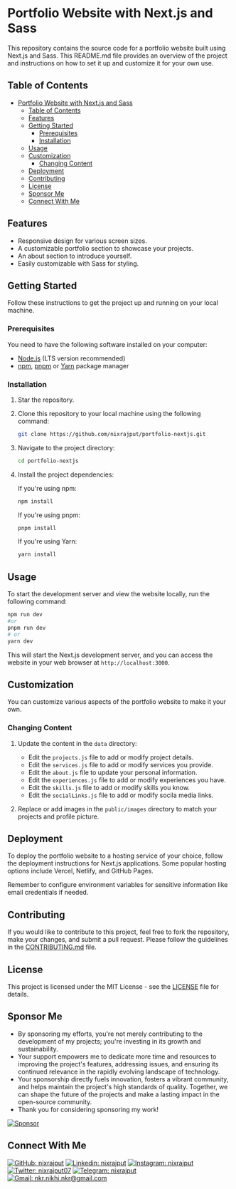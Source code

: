 # Portfolio Website with Next.js and Sass

This repository contains the source code for a portfolio website built using Next.js and Sass. This README.md file provides an overview of the project and instructions on how to set it up and customize it for your own use.

## Table of Contents

- [Portfolio Website with Next.js and Sass](#portfolio-website-with-nextjs-and-sass)
  - [Table of Contents](#table-of-contents)
  - [Features](#features)
  - [Getting Started](#getting-started)
    - [Prerequisites](#prerequisites)
    - [Installation](#installation)
  - [Usage](#usage)
  - [Customization](#customization)
    - [Changing Content](#changing-content)
  - [Deployment](#deployment)
  - [Contributing](#contributing)
  - [License](#license)
  - [Sponsor Me](#sponsor-me)
  - [Connect With Me](#connect-with-me)

## Features

- Responsive design for various screen sizes.
- A customizable portfolio section to showcase your projects.
- An about section to introduce yourself.
- Easily customizable with Sass for styling.

## Getting Started

Follow these instructions to get the project up and running on your local machine.

### Prerequisites

You need to have the following software installed on your computer:

- [Node.js](https://nodejs.org/) (LTS version recommended)
- [npm](https://www.npmjs.com/), [pnpm](https://pnpm.io/) or [Yarn](https://yarnpkg.com/) package manager

### Installation

1. Star the repository.

2. Clone this repository to your local machine using the following command:

   ```bash
   git clone https://github.com/nixrajput/portfolio-nextjs.git
   ```

3. Navigate to the project directory:

   ```bash
   cd portfolio-nextjs
   ```

4. Install the project dependencies:

   If you're using npm:

   ```bash
   npm install
   ```

   If you're using pnpm:

   ```bash
   pnpm install
   ```

   If you're using Yarn:

   ```bash
   yarn install
   ```

## Usage

To start the development server and view the website locally, run the following command:

```bash
npm run dev
#or
pnpm run dev
# or
yarn dev
```

This will start the Next.js development server, and you can access the website in your web browser at `http://localhost:3000`.

## Customization

You can customize various aspects of the portfolio website to make it your own.

### Changing Content

1. Update the content in the `data` directory:

   - Edit the `projects.js` file to add or modify project details.
   - Edit the `services.js` file to add or modify services you provide.
   - Edit the `about.js` file to update your personal information.
   - Edit the `experiences.js` file to add or modify experiences you have.
   - Edit the `skills.js` file to add or modify skills you know.
   - Edit the `socialLinks.js` file to add or modify socila media links.

2. Replace or add images in the `public/images` directory to match your projects and profile picture.

## Deployment

To deploy the portfolio website to a hosting service of your choice, follow the deployment instructions for Next.js applications. Some popular hosting options include Vercel, Netlify, and GitHub Pages.

Remember to configure environment variables for sensitive information like email credentials if needed.

## Contributing

If you would like to contribute to this project, feel free to fork the repository, make your changes, and submit a pull request. Please follow the guidelines in the [CONTRIBUTING.md](CONTRIBUTING.md) file.

## License

This project is licensed under the MIT License - see the [LICENSE](LICENSE) file for details.

## Sponsor Me

- By sponsoring my efforts, you're not merely contributing to the development of my projects; you're investing in its growth and sustainability.
- Your support empowers me to dedicate more time and resources to improving the project's features, addressing issues, and ensuring its continued relevance in the rapidly evolving landscape of technology.
- Your sponsorship directly fuels innovation, fosters a vibrant community, and helps maintain the project's high standards of quality. Together, we can shape the future of the projects and make a lasting impact in the open-source community.
- Thank you for considering sponsoring my work!

[![Sponsor](https://img.shields.io/static/v1?label=Sponsor&message=%E2%9D%A4&logo=GitHub&color=%23fe8e86)](https://github.com/sponsors/nixrajput)

## Connect With Me

[![GitHub: nixrajput](https://img.shields.io/badge/nixrajput-EFF7F6?logo=GitHub&logoColor=333&link=https://www.github.com/nixrajput)][github]
[![Linkedin: nixrajput](https://img.shields.io/badge/nixrajput-EFF7F6?logo=LinkedIn&logoColor=blue&link=https://www.linkedin.com/in/nixrajput)][linkedin]
[![Instagram: nixrajput](https://img.shields.io/badge/nixrajput-EFF7F6?logo=Instagram&link=https://www.instagram.com/nixrajput)][instagram]
[![Twitter: nixrajput07](https://img.shields.io/badge/nixrajput-EFF7F6?logo=X&logoColor=333&link=https://x.com/nixrajput)][twitter]
[![Telegram: nixrajput](https://img.shields.io/badge/nixrajput-EFF7F6?logo=Telegram&link=https://telegram.me/nixrajput)][telegram]
[![Gmail: nkr.nikhi.nkr@gmail.com](https://img.shields.io/badge/nkr.nikhil.nkr@gmail.com-EFF7F6?logo=Gmail&link=mailto:nkr.nikhil.nkr@gmail.com)][gmail]

[github]: https://github.com/nixrajput
[twitter]: https://twitter.com/nixrajput07
[instagram]: https://instagram.com/nixrajput
[linkedin]: https://linkedin.com/in/nixrajput
[telegram]: https://telegram.me/nixrajput
[gmail]: mailto:nkr.nikhil.nkr@gmail.com
